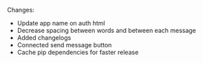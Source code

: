 Changes:
* Update app name on auth html
* Decrease spacing between words and between each message
* Added changelogs
* Connected send message button
* Cache pip dependencies for faster release

